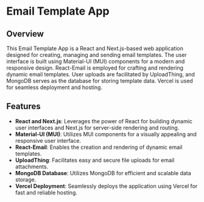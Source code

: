 # Email Template App

## Overview

This Email Template App is a React and Next.js-based web application designed for creating, managing and sending email templates. The user interface is built using Material-UI (MUI) components for a modern and responsive design. React-Email is employed for crafting and rendering dynamic email templates. User uploads are facilitated by UploadThing, and MongoDB serves as the database for storing template data. Vercel is used for seamless deployment and hosting.

## Features

- **React and Next.js**: Leverages the power of React for building dynamic user interfaces and Next.js for server-side rendering and routing.
- **Material-UI (MUI)**: Utilizes MUI components for a visually appealing and responsive user interface.
- **React-Email**: Enables the creation and rendering of dynamic email templates.
- **UploadThing**: Facilitates easy and secure file uploads for email attachments.
- **MongoDB Database**: Utilizes MongoDB for efficient and scalable data storage.
- **Vercel Deployment**: Seamlessly deploys the application using Vercel for fast and reliable hosting.
